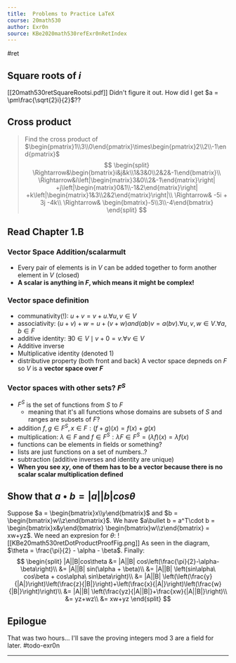 ```yaml
---
title:  Problems to Practice LaTeX
course: 20math530
author: Exr0n
source: KBe2020math530refExr0nRetIndex
---
```

#ret

## Square roots of $i$
[[20math530retSquareRootsi.pdf]]
Didn't figure it out. How did I get $a = \pm\frac{\sqrt{2}i}{2}$??

## Cross product
> Find the cross product of $\begin{pmatrix}1\\3\\0\end{pmatrix}\times\begin{pmatrix}2\\2\\-1\end{pmatrix}$
$$
\begin{split}
\Rightarrow&\begin{bmatrix}i&j&k\\1&3&0\\2&2&-1\end{bmatrix}\\
\Rightarrow&i\left|\begin{matrix}3&0\\2&-1\end{matrix}\right|
+j\left|\begin{matrix}0&1\\-1&2\end{matrix}\right|
+k\left|\begin{matrix}1&3\\2&2\end{matrix}\right|\\
\Rightarrow& -5i + 3j -4k\\
\Rightarrow& \begin{bmatrix}-5\\3\\-4\end{bmatrix}
\end{split}
$$

## Read Chapter 1.B
### Vector Space Addition/scalarmult
- Every pair of elements is in $V$ can be added together to form another element in $V$ (closed)
- **A scalar is anything in $F$, which means it might be complex!**
### Vector space definition
- communativity(!): $u +v = v+u. \forall u, v \in V$
- associativity: $(u+v)+w = u+(v+w) and (ab)v = a(bv). \forall u, v, w \in V. \forall a, b \in F$
- additive identity: $\exists 0\in V \mid v + 0 = v. \forall v \in V$
- Additive inverse
- Multiplicative identity (denoted $1$)
- distributive property (both front and back)
 A vector space depneds on $F$ so $V$ is a **vector space over $F$**
### Vector spaces with other sets? $F^S$
- $F^S$ is the set of functions from $S$ to $F$
	- meaning that it's all functions whose domains are subsets of $S$ and ranges are subsets of $F$?
- addition $f, g \in F^S, x \in F: (f + g)(x) = f(x)+g(x)$
- multiplication: $\lambda \in F$ and $f \in F^S : \lambda F \in F^S = (\lambda f)(x) = \lambda f(x)$
- functions can be elements in fields or something?
- lists are just functions on a set of numbers..?
- subtraction (additive inverses and identity are unique)
- **When you see $xy$, one of them has to be a vector because there is no scalar scalar multiplication defined**
## Show that $a\bullet b = |a||b|cos\theta$
Suppose $a = \begin{bmatrix}x\\y\end{bmatrix}$ and $b = \begin{bmatrix}w\\z\end{bmatrix}$. We have $a\bullet b = a^T\cdot b = \begin{bmatrix}x&y\end{bmatrix} \begin{bmatrix}w\\z\end{bmatrix} = xw+yz$.
We need an expresion for $\theta$:
![[KBe20math530retDotProductProofFig.png]]
As seen in the diagram, $\theta = \frac{\pi}{2} - \alpha - \beta$. Finally:
$$
\begin{split}
|A||B|cos\theta &= |A||B| cos\left(\frac{\pi}{2}-\alpha-\beta\right)\\
&= |A||B| sin(\alpha + \beta)\\
&= |A||B| \left(sin\alpha\ cos\beta + cos\alpha\ sin\beta\right)\\
&= |A||B| \left(\left(\frac{y}{|A|}\right)\left(\frac{z}{|B|}\right)+\left(\frac{x}{|A|}\right)\left(\frac{w}{|B|}\right)\right)\\
&= |A||B| \left(\frac{yz}{|A||B|}+\frac{xw}{|A||B|}\right)\\
&= yz+wz\\
&= xw+yz
\end{split}
$$

## Epilogue

That was two hours... I'll save the proving integers mod 3 are a field for later. #todo-exr0n

---
